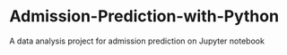 # Admission-Prediction-with-Python
A data analysis project for admission prediction on Jupyter notebook 

